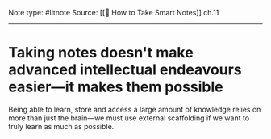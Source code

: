 Note type: #litnote
Source: [[📖 How to Take Smart Notes]] ch.11

---
# Taking notes doesn't make advanced intellectual endeavours easier—it makes them possible
Being able to learn, store and access a large amount of knowledge relies on more than just the brain—we must use external scaffolding if we want to truly learn as much as possible.